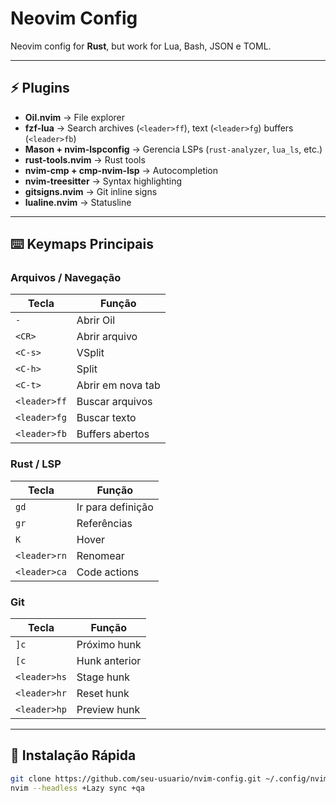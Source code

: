 # Neovim Config

Neovim config for **Rust**, but work for Lua, Bash, JSON e TOML.  

---

## ⚡ Plugins

- **Oil.nvim** → File explorer  
- **fzf-lua** → Search archives (`<leader>ff`), text (`<leader>fg`) buffers (`<leader>fb`)  
- **Mason + nvim-lspconfig** → Gerencia LSPs (`rust-analyzer`, `lua_ls`, etc.)  
- **rust-tools.nvim** → Rust tools  
- **nvim-cmp + cmp-nvim-lsp** → Autocompletion   
- **nvim-treesitter** → Syntax highlighting   
- **gitsigns.nvim** → Git inline signs  
- **lualine.nvim** → Statusline 

---

## ⌨️ Keymaps Principais

### Arquivos / Navegação
| Tecla | Função |
|-------|--------|
| `-` | Abrir Oil |
| `<CR>` | Abrir arquivo |
| `<C-s>` | VSplit |
| `<C-h>` | Split |
| `<C-t>` | Abrir em nova tab |
| `<leader>ff` | Buscar arquivos |
| `<leader>fg` | Buscar texto |
| `<leader>fb` | Buffers abertos |

### Rust / LSP
| Tecla | Função |
|-------|--------|
| `gd` | Ir para definição |
| `gr` | Referências |
| `K` | Hover |
| `<leader>rn` | Renomear |
| `<leader>ca` | Code actions |

### Git
| Tecla        | Função        |
| ------------ | ------------- |
| `]c`         | Próximo hunk  |
| `[c`         | Hunk anterior |
| `<leader>hs` | Stage hunk    |
| `<leader>hr` | Reset hunk    |
| `<leader>hp` | Preview hunk  |

---

## 🚀 Instalação Rápida

```bash
git clone https://github.com/seu-usuario/nvim-config.git ~/.config/nvim
nvim --headless +Lazy sync +qa
```

